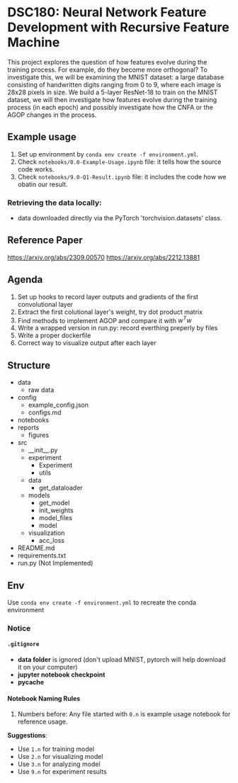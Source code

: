 # DSC180: Neural Network Feature Development with Recursive Feature Machine

This project explores the question of how features evolve during the training process. For example, do they become more orthogonal? To investigate this, we will be examining the MNIST dataset: a large database consisting of handwritten digits ranging from 0 to 9, where each image is 28x28 pixels in size. We build a 5-layer ResNet-18 to train on the MNIST dataset, we will then investigate how features evolve during the training process (in each epoch) and possibly investigate how the CNFA or the AGOP changes in the process.

## Example usage
1. Set up environment by `conda env create -f environment.yml`.
2. Check `notebooks/0.0-Example-Usage.ipynb` file: it tells how the source code works.
3. Check `notebooks/9.0-Q1-Result.ipynb` file: it includes the code how we obatin our result.

### Retrieving the data locally: 
- data downloaded directly via the PyTorch 'torchvision.datasets' class.

## Reference Paper
https://arxiv.org/abs/2309.00570 
https://arxiv.org/abs/2212.13881

## Agenda
1. Set up hooks to record layer outputs and gradients of the first convolutional layer
2. Extract the first colutional layer's weight, try dot product matrix
3. Find methods to implement AGOP and compare it with $w^Tw$
4. Write a wrapped version in run.py: record everthing preperly by files
5. Write a proper dockerfile
6. Correct way to visualize output after each layer


## Structure
- data
  - raw data
- config
  - example_config.json
  - configs.md
- notebooks
- reports
  - figures
- src
  - \_\_init\_\_.py
  - experiment
    - Experiment
    - utils
  - data
    - get_dataloader
  - models
    - get_model
    - init_weights
    - model_files
    - model
  - visualization
    - acc_loss
- README.md
- requirements.txt
- run.py (Not Implemented)

## Env
Use `conda env create -f environment.yml` to recreate the conda environment

### Notice
#### `.gitignore`
- **data folder** is ignored (don't upload MNIST, pytorch will help download it on your computer)
- **jupyter notebook checkpoint**
- **__pycache__**

#### Notebook Naming Rules
1. Numbers before:
Any file started with `0.n` is example usage notebook for reference usage.

**Suggestions**: 
- Use `1.n` for training model
- Use `2.n` for visualizing model
- Use `3.n` for analyzing model
- Use `9.n` for experiment results

